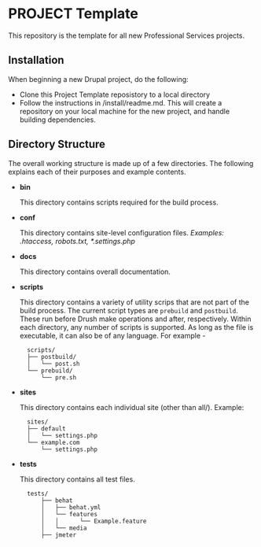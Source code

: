 # PROJECT Template

This repository is the template for all new Professional Services projects.

## Installation

When beginning a new Drupal project, do the following:

* Clone this Project Template reposistory to a local directory
* Follow the instructions in /install/readme.md. This will create a repository on your local machine for the new project, and handle building dependencies.

## Directory Structure

The overall working structure is made up of a few directories. The following
explains each of their purposes and example contents.

- **bin**

    This directory contains scripts required for the build process.

- **conf**

    This directory contains site-level configuration files.
    _Examples: .htaccess, robots.txt, *.settings.php_

- **docs**

    This directory contains overall documentation.

- **scripts**

    This directory contains a variety of utility scrips that are not part of the build process. The current script types are `prebuild` and `postbuild`. These run before Drush make operations and after, respectively. Within each directory, any number of scripts is supported. As long as the file is executable, it can also be of any language. For example -

        scripts/
        ├── postbuild/
        │   └── post.sh
        └── prebuild/
            └── pre.sh

- **sites**

    This directory contains each individual site (other than all/). Example:

        sites/
        ├── default
        │   └── settings.php
        └── example.com
            └── settings.php

- **tests**

    This directory contains all test files.

        tests/
            ├── behat
            │   ├── behat.yml
            │   └── features
            │   │      └── Example.feature
            │   └── media
            ├── jmeter

